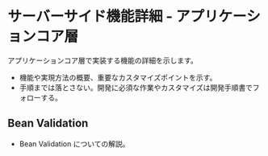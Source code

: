 # サーバーサイド機能詳細 - アプリケーションコア層

アプリケーションコア層で実装する機能の詳細を示します。

- 機能や実現方法の概要、重要なカスタマイズポイントを示す。
- 手順までは落とさない。開発に必須な作業やカスタマイズは開発手順書でフォローする。

## Bean Validation

- Bean Validation についての解説。
